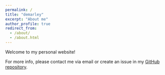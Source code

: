 ```yaml
---
permalink: /
title: "demarley"
excerpt: "About me"
author_profile: true
redirect_from: 
  - /about/
  - /about.html
---
```


Welcome to my personal website!

For more info, please contact me via email or create an issue
in my [GitHub repository](https://github.com/demarley/demarley.github.io).
